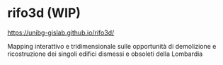 # rifo3d (WIP)

https://unibg-gislab.github.io/rifo3d/

Mapping interattivo e tridimensionale sulle opportunità di demolizione e ricostruzione dei singoli edifici dismessi e obsoleti della Lombardia
